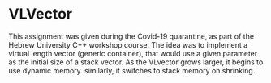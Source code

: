 VLVector
========
This assignment was given during the Covid-19 quarantine, as part of the Hebrew University C++ workshop course.
The idea was to implement a virtual length vector (generic container), that would use a given parameter as the initial size of a stack vector.
As the VLvector grows larger, it begins to use dynamic memory. similarly, it switches to stack memory on shrinking.
